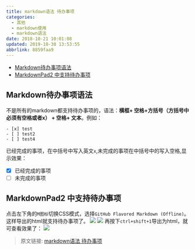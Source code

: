 ```yaml
---
title: markdown语法 待办事项
categories: 
  - 其他
  - markdown使用
  - markdown语法
date: 2018-10-21 10:01:08
updated: 2019-10-30 13:53:55
abbrlink: 8859faa9
---
```

- [Markdown待办事项语法](/blog/html/8859faa9/#Markdown待办事项语法)
- [MarkdownPad2 中支持待办事项](/blog/html/8859faa9/#MarkdownPad2-中支持待办事项)

<!--more-->
<script src="https://cdn.bootcss.com/jquery/3.4.0/jquery.slim.min.js"></script>
<script>$(document).ready(function () {$(".post-body > ul:nth-child(1)").hide();});</script>

<!--end-->
## Markdown待办事项语法 ##
不是所有的markdown都支持待办事项的，语法：**横框+ 空格+方括号（方括号中必须有空格或者x） + 空格+ 文本**。例如：
```
- [x] test
- [ ] test2
- [ ] test4
```
已经完成的事项，在中括号中写入英文`x`,未完成的事项在中括号中的写入空格,显示效果：

- [x] 已经完成的事项
- [ ] 未完成的事项

## MarkdownPad2 中支持待办事项 ##
点击左下角的`M图标`切换CSS模式，选择`GitHub Flavored Markdown (Offline)`。这样导出的html就支持待办事项了。
![](https://image-1257720033.cos.ap-shanghai.myqcloud.com/blog/markdown/undo/markdownPad2_css_settings.png)
![](https://image-1257720033.cos.ap-shanghai.myqcloud.com/blog/markdown/undo/markdownPad2_Undo_settings.png)
再按下`ctrl+shift+1`导出为html，就可查看效果了：
![](https://image-1257720033.cos.ap-shanghai.myqcloud.com/blog/markdown/undo/markdownPad2_Undo_show.png)

>原文链接: [markdown语法 待办事项](https://lanlan2017.github.io/blog/8859faa9/)
